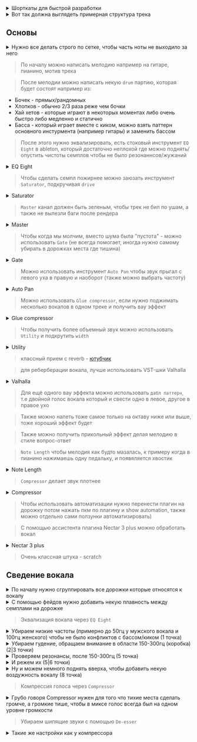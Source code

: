 <details>
  <hr />
  <summary>Шорткаты для быстрой разработки</summary>
  <img alt="image" src="https://user-images.githubusercontent.com/79831859/155879351-b1c15219-d845-40b9-83d1-e47b0ab2b42d.png">
  <hr />
</details>

<details>
  <hr />
  <summary>Вот так должна выглядеть примерная структура трека</summary>
  <img alt="image" src="https://user-images.githubusercontent.com/79831859/155879029-e7bb8eaa-ef78-4b1b-8519-60b1c66902f1.png">
  <hr />
</details>

## Основы

<details>
  <hr />
  <summary>Нужно все делать строго по сетке, чтобы часть ноты не выходило за него</summary>
  <img alt="image" src="https://user-images.githubusercontent.com/79831859/155880500-58d777bb-604e-42ce-8106-e435476b7c98.png">
  <br />
  <br />
  <ul>
    <li>ctrl + shift + U (чтобы разместить все по сетке)</li>
  </ul>
  <hr />
</details>

> По началу можно написать мелодию например на гитаре, пианино, мотив трека

> После мелодии можно написать некую `drum` партию, которая будет состоят например из:

- Бочек - прямых/рандомных
- Хлопков - обычно 2/3 раза реже чем бочки
- Хай хетов - которые играют в некоторых моментах либо очень быстро либо медленно и статично
- Басса - который играет вместе с киком, можно взять паттерн основного инстурмента (например гитары) и заменить бассом

> После этого нужно эквализировать, есть стоковый инструмент `EQ Eight` в ableton, который достаточно неплохой где можно поднять/опустить чистоты семплов чтобы не было резонаннсов/жужаний

<details>
  <hr />
  <summary>EQ Eight</summary>
  <img alt="image" src="https://user-images.githubusercontent.com/79831859/155879782-dcaccfad-4b53-4439-a439-3b815ac64ee5.png">
  <br />
  <br />
  <ul>
    <li>Есть три части в эквалайзере - высокие (хай-хеты), средние (вокал, перкусии), низкие (кик, басс)</li>
    <li>Чтобы сделать звук ярче - можно чуть чуть поднять высокие</li>
    <li>При эквализации использовать более "широкую" полосу для вверха и более "узкую" для низов</li>
    <li>Изменения в одном диапазоне (вверх) будет влиять на другие диапазоны (низ/середина) - например если убрать низ, то вверх поднимается</li>
  </ul>
  <hr />
</details>

> Чтобы сделать семпл пожирнее можно заюзать инструмент `Saturator`, подкручивая `drive`

<details>
  <hr />
  <summary>Saturator</summary>
  <img alt="image" src="https://user-images.githubusercontent.com/79831859/155881511-db2103c1-41a5-4446-85f0-d2c2e8d4b003.png">
  <hr />
</details>

> `Master` канал должен быть зеленым, чтобы трек не бил по ушам, а также не вылезли баги после рендера

<details>
  <hr />
  <summary>Master</summary>
  <img alt="image" src="https://user-images.githubusercontent.com/79831859/155881911-352c926c-2c15-4e6c-99a1-c99454afccf0.png">
  <hr />
</details>

> Чтобы когда мы молчим, вместо шума была "пустота" - можно использовать `Gate` (не всегда помогает, иногда нужно самому убирать в дорожках места где тишина)

<details>
  <hr />
  <summary>Gate</summary>
  <img alt="image" src="https://user-images.githubusercontent.com/79831859/155881864-66e83e06-7058-42f0-9be2-0c8838874510.png">
  <hr />
</details>

> Можно использовать инструмент `Auto Pan` чтобы звук прыгал с левого уха в правую и наоборот (также можно выбрать частоту)

<details>
  <hr />
  <summary>Auto Pan</summary>
  <img alt="image" src="https://user-images.githubusercontent.com/79831859/155883155-d1adc67a-6cb0-4f8a-8139-7bf2b793ab72.png">
  <hr />
</details>

> Можно использовать `Glue compressor`, если нужно поджимать несколько вокалов в одном треке и получить вау эффект

<details>
  <hr />
  <summary>Glue compressor</summary>
  <img alt="image" src="https://user-images.githubusercontent.com/79831859/155884105-81b46ceb-31ea-4775-8500-dc80070cda13.png">
  <hr />
</details>

> Чтобы получить более объемный звук можно использовать `Utility` и подкрутить `width`

<details>
  <hr />
  <summary>Utility</summary>
  <img alt="image" src="https://user-images.githubusercontent.com/79831859/155884134-6356f8f4-f3c1-458d-9f32-6a991d73d40f.png">
  <hr />
</details>

> классный прием с reverb - [ютубчик](https://youtu.be/0GyYwpVfmds?t=3207)

> для реберберации вокала, лучше использовать VST-шки Valhalla

<details>
  <hr />
  <summary>Valhalla</summary>
  <img alt="image" src="https://user-images.githubusercontent.com/79831859/155885720-f33275d6-0b26-453f-88e4-61c874cb46e3.png">
  <hr />
</details>

> Для ещё одного вау эффекта можно использовать `дабл паттерн`, т.е двойной голос вокала который и свести одно в левое, другое в правое ухо

> Также можно напеть тоже самое только на октаву ниже или выше, тоже хороший эффект будет

> Также можно получить прикольный эффект делая мелодию в стиле вопрос-ответ

> `Note Length` чтобы мелодия как будто мазалась, к примеру когда в пианино нажимаешь одну педальку, и появяляется хвостик

<details>
  <hr />
  <summary>Note Length</summary>
  <img alt="image" src="https://user-images.githubusercontent.com/79831859/155883345-4b3b3a7e-4854-489b-bd45-4199e768dfb3.png">
  <hr />
</details>

> `Compressor` делает звук плотнее

<details>
  <hr />
  <summary>Compressor</summary>
  <img alt="image" src="https://user-images.githubusercontent.com/79831859/155884197-58abef03-675f-45ba-8847-855ec4e96876.png">
  <hr />
</details>

> Чтобы использовать автоматизации нужно перенести плагин на дорожку потом нажать пкм по плагину и show automation, также можно отдельно сами ползунки автоматизировать)

> С помощью ассистента плагина Nectar 3 plus можно обработать вокал

<details>
  <hr />
  <summary>Nectar 3 plus</summary>
  <img alt="image" src="https://user-images.githubusercontent.com/79831859/155883996-ce1f8f77-d104-4a2b-a2c7-1cb4c9dc4117.png">
  <hr />
</details>

> Очень классная штука - scratch

## Сведение вокала

<details>
  <hr />
  <summary>По началу нужно сгруппировать все дорожки которые относятся к вокалу</summary>
  <img alt="image" src="https://user-images.githubusercontent.com/79831859/155894401-fd68aca1-888b-4074-b4e6-1462d455581e.png">
  <hr />
</details>

<details>
  <hr />
  <summary>С помощью фейдов нужно добавить некую плавность между семплами на дорожке</summary>
  <img alt="image" src="https://user-images.githubusercontent.com/79831859/155894311-28f7cfdf-b84e-4f34-aedd-0503363cf83b.png">
  <hr />
</details>

> Эквализация вокала через `EQ Eight`

<details>
  <hr />
  <summary>Убираем низкие частоты (примерно до 50гц у мужского вокала и 100гц женского) чтобы не было конфликтов с бассом/киком (1 точка)</summary>
  <img width="994" alt="image" src="https://user-images.githubusercontent.com/79831859/155894534-a2078b42-e6f1-4377-a658-b15bda0c3638.png">
  <hr />
</details>
<details>
  <hr />
  <summary>Убираем гудение, обращаем внимание в области 150-300гц (коробка) (2|3 точки)</summary>
  <img alt="image" src="https://user-images.githubusercontent.com/79831859/155894743-3acefe06-34ab-4ab8-968d-14d80488cb4e.png">
  <hr />
</details>
<details>
  <hr />
  <summary>Проверяем резонансы, после 150-300гц (5 точка)</summary>
  <img alt="image" src="https://user-images.githubusercontent.com/79831859/155895179-3f7c9c12-bc9f-43bf-a5a2-ee4156cc53f4.png">
  <hr />
</details>
<details>
  <hr />
  <summary>И режем их (5|6 точки)</summary>
  <img alt="image" src="https://user-images.githubusercontent.com/79831859/155895253-82e6e15f-ff46-43d4-8a90-662c5bef88ef.png">
  <hr />
</details>
<details>
  <hr />
  <summary>Ну и можем немного поднять вверха, чтобы добавить некую воздужность вокалу (8 точка)</summary>
  <img alt="image" src="https://user-images.githubusercontent.com/79831859/155895410-571e20d2-0760-4618-8438-07555d152531.png">
  <hr />
</details>

> Компрессия голоса через `Compressor`

<details>
  <hr />
  <summary>Грубо говоря Compressor нужен для того что тихие места сделать громче, а громкие тише, чтобы в миксе голос всегда был на одном уровне громкости</summary>
  <img alt="image" src="https://user-images.githubusercontent.com/79831859/155895702-7fc9ff13-e9ee-406c-ad31-71f2f32bde50.png">
  <br />
  <br />
  <ul>
    <li>Ratio - отвечает за силу сжатия, насколько сильно будет сжиматься то что выше желтого круга</li>
    <li>Attack - насколько быстро срабатывает компрессор (обычно ставят короткий)</li>
    <li>Release - насколько быстро компрессор отпускает, т.е возвращает сигнал в свое исходное состояние (тоже короткий)</li>
    <li>Makeup - можно нажать сюда, чтобы чуть громче слышать</li>
  </ul>
  <br />

  <div>А также лайфхак! - можно отпустить до конца Thresh, а потом чуть чуть поднимать, регулировать</div>
  <br />
  <img alt="image" src="https://user-images.githubusercontent.com/79831859/155895902-d211a57a-cd07-49ff-9734-2c489314e0fe.png">
  <hr />
</details>

> Убираем шипящие звуки с помощью `De-esser`

<details>
  <hr />
  <summary>Такие же настройки как у компрессора</summary>
  <img alt="image" src="https://user-images.githubusercontent.com/79831859/155896671-bb15d6f5-8e58-4b8f-bd4b-b23887207b3e.png">
  <hr />
</details>
